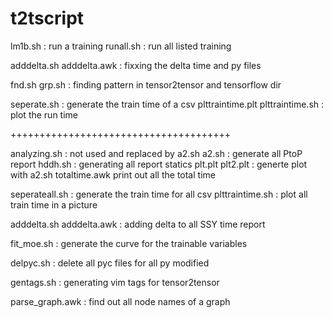 # t2tscript

lm1b.sh  : run a training 
runall.sh : run all listed training

adddelta.sh
adddelta.awk : fixxing the delta time and py files

fnd.sh
grp.sh : finding pattern in tensor2tensor and tensorflow dir

seperate.sh  : generate the train time of a csv
plttraintime.plt
plttraintime.sh  : plot the run time


++++++++++++++++++++++++++++++++++++++

analyzing.sh : not used and replaced by a2.sh
a2.sh : generate all PtoP report
hddh.sh  : generating all report statics
plt.plt 
plt2.plt : generte plot with a2.sh
totaltime.awk  print out all the total time

seperateall.sh : generate the train time for all csv
plttraintime.sh : plot all train time in a picture

adddelta.sh
adddelta.awk : adding delta to all SSY time report

fit_moe.sh : generate the curve for the trainable variables

delpyc.sh : delete all pyc files for all py modified

gentags.sh : generating vim tags for tensor2tensor

parse_graph.awk : find out all node names of a graph

